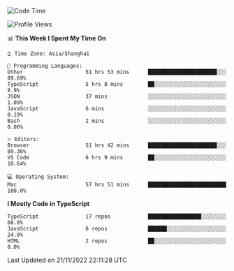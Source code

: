 <!--START_SECTION:waka-->
![Code Time](http://img.shields.io/badge/Code%20Time-3%2C246%20hrs%2052%20mins-blue)

![Profile Views](http://img.shields.io/badge/Profile%20Views-0-blue)

📊 **This Week I Spent My Time On** 

```text
⌚︎ Time Zone: Asia/Shanghai

💬 Programming Languages: 
Other                    51 hrs 53 mins      ██████████████████████░░░   89.69% 
TypeScript               5 hrs 8 mins        ██░░░░░░░░░░░░░░░░░░░░░░░   8.9% 
JSON                     37 mins             ░░░░░░░░░░░░░░░░░░░░░░░░░   1.09% 
JavaScript               6 mins              ░░░░░░░░░░░░░░░░░░░░░░░░░   0.19% 
Bash                     2 mins              ░░░░░░░░░░░░░░░░░░░░░░░░░   0.06%

🔥 Editors: 
Browser                  51 hrs 42 mins      ██████████████████████░░░   89.36% 
VS Code                  6 hrs 9 mins        ██░░░░░░░░░░░░░░░░░░░░░░░   10.64%

💻 Operating System: 
Mac                      57 hrs 51 mins      █████████████████████████   100.0%

```

**I Mostly Code in TypeScript** 

```text
TypeScript               17 repos            █████████████████░░░░░░░░   68.0% 
JavaScript               6 repos             ██████░░░░░░░░░░░░░░░░░░░   24.0% 
HTML                     2 repos             ██░░░░░░░░░░░░░░░░░░░░░░░   8.0%

```



 Last Updated on 21/11/2022 22:11:28 UTC
<!--END_SECTION:waka-->
